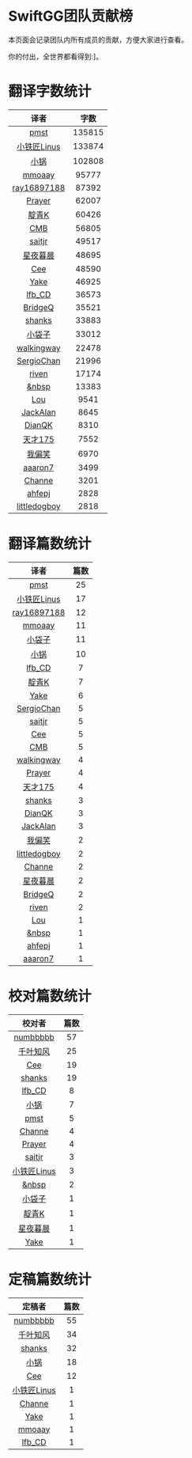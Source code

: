 
# SwiftGG团队贡献榜

本页面会记录团队内所有成员的贡献，方便大家进行查看。

你的付出，全世界都看得到:]。

# 翻译字数统计

| 译者 | 字数 |
| :------------: | :------------: |
| [pmst](http://www.jianshu.com/users/596f2ba91ce9/latest_articles) | 135815 |
| [小铁匠Linus](http://weibo.com/linusling) | 133874 |
| [小锅](http://www.jianshu.com/users/3b40e55ec6d5/latest_articles) | 102808 |
| [mmoaay](http://mmoaay.photo/) | 95777 |
| [ray16897188](http://www.jianshu.com/users/97c49dfd1f9f/latest_articles) | 87392 |
| [Prayer](http://www.futantan.com) | 62007 |
| [靛青K](http://www.dianqk.org/) | 60426 |
| [CMB](https://github.com/chenmingbiao) | 56805 |
| [saitjr](http://www.brighttj.com) | 49517 |
| [星夜暮晨](http://www.jianshu.com/users/ef1058d2d851) | 48695 |
| [Cee](https://github.com/Cee) | 48590 |
| [Yake](http://blog.csdn.net/yake_099) | 46925 |
| [lfb_CD](http://weibo.com/lfbWb) | 36573 |
| [BridgeQ](http://wxgbridgeq.github.io/) | 35521 |
| [shanks](http://codebuild.me/) | 33883 |
| [小袋子](http://daizi.me) | 33012 |
| [walkingway](http://chengway.in/) | 22478 |
| [SergioChan](https://github.com/SergioChan) | 21996 |
| [riven](http://weibo.com/riven0951) | 17174 |
| [&nbsp](https://github.com/initiOSJava) | 13383 |
| [Lou](undefined) | 9541 |
| [JackAlan](http://ijack.pw/) | 8645 |
| [DianQK](undefined) | 8310 |
| [天才175](http://weibo.com/u/2916092907) | 7552 |
| [我偏笑](http://blog.csdn.net/nsnirvana) | 6970 |
| [aaaron7](http://www.jianshu.com/users/9efd08855d3a/) | 3499 |
| [Channe](undefined) | 3201 |
| [ahfepj](undefined) | 2828 |
| [littledogboy](undefined) | 2818 |


# 翻译篇数统计

| 译者 | 篇数 |
| :------------: | :------------: |
| [pmst](http://www.jianshu.com/users/596f2ba91ce9/latest_articles) | 25 |
| [小铁匠Linus](http://weibo.com/linusling) | 17 |
| [ray16897188](http://www.jianshu.com/users/97c49dfd1f9f/latest_articles) | 12 |
| [mmoaay](http://mmoaay.photo/) | 11 |
| [小袋子](http://daizi.me) | 11 |
| [小锅](http://www.jianshu.com/users/3b40e55ec6d5/latest_articles) | 10 |
| [lfb_CD](http://weibo.com/lfbWb) | 7 |
| [靛青K](http://www.dianqk.org/) | 7 |
| [Yake](http://blog.csdn.net/yake_099) | 6 |
| [SergioChan](https://github.com/SergioChan) | 5 |
| [saitjr](http://www.brighttj.com) | 5 |
| [Cee](https://github.com/Cee) | 5 |
| [CMB](https://github.com/chenmingbiao) | 5 |
| [walkingway](http://chengway.in/) | 4 |
| [Prayer](http://www.futantan.com) | 4 |
| [天才175](http://weibo.com/u/2916092907) | 4 |
| [shanks](http://codebuild.me/) | 3 |
| [DianQK](undefined) | 3 |
| [JackAlan](http://ijack.pw/) | 3 |
| [我偏笑](http://blog.csdn.net/nsnirvana) | 2 |
| [littledogboy](undefined) | 2 |
| [Channe](undefined) | 2 |
| [星夜暮晨](http://www.jianshu.com/users/ef1058d2d851) | 2 |
| [BridgeQ](http://wxgbridgeq.github.io/) | 2 |
| [riven](http://weibo.com/riven0951) | 2 |
| [Lou](undefined) | 1 |
| [&nbsp](https://github.com/initiOSJava) | 1 |
| [ahfepj](undefined) | 1 |
| [aaaron7](http://www.jianshu.com/users/9efd08855d3a/) | 1 |


# 校对篇数统计

| 校对者 | 篇数 |
| :------------: | :------------: |
| [numbbbbb](http://numbbbbb.com/) | 57 |
| [千叶知风](http://weibo.com/xiaoxxiao) | 25 |
| [Cee](https://github.com/Cee) | 19 |
| [shanks](http://codebuild.me/) | 19 |
| [lfb_CD](http://weibo.com/lfbWb) | 8 |
| [小锅](http://www.jianshu.com/users/3b40e55ec6d5/latest_articles) | 7 |
| [pmst](http://www.jianshu.com/users/596f2ba91ce9/latest_articles) | 5 |
| [Channe](undefined) | 4 |
| [Prayer](http://www.futantan.com) | 4 |
| [saitjr](http://www.brighttj.com) | 3 |
| [小铁匠Linus](http://weibo.com/linusling) | 3 |
| [&nbsp](https://github.com/initiOSJava) | 2 |
| [小袋子](http://daizi.me) | 1 |
| [靛青K](http://www.dianqk.org/) | 1 |
| [星夜暮晨](http://www.jianshu.com/users/ef1058d2d851) | 1 |
| [Yake](http://blog.csdn.net/yake_099) | 1 |


# 定稿篇数统计

| 定稿者 | 篇数 |
| :------------: | :------------: |
| [numbbbbb](http://numbbbbb.com/) | 55 |
| [千叶知风](http://weibo.com/xiaoxxiao) | 34 |
| [shanks](http://codebuild.me/) | 32 |
| [小锅](http://www.jianshu.com/users/3b40e55ec6d5/latest_articles) | 18 |
| [Cee](https://github.com/Cee) | 12 |
| [小铁匠Linus](http://weibo.com/linusling) | 1 |
| [Channe](undefined) | 1 |
| [Yake](http://blog.csdn.net/yake_099) | 1 |
| [mmoaay](http://mmoaay.photo/) | 1 |
| [lfb_CD](http://weibo.com/lfbWb) | 1 |